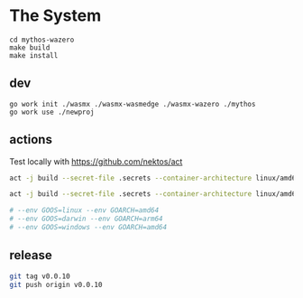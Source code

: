 # The System

```
cd mythos-wazero
make build
make install
```

## dev

```
go work init ./wasmx ./wasmx-wasmedge ./wasmx-wazero ./mythos
go work use ./newproj
```

## actions

Test locally with https://github.com/nektos/act

```bash
act -j build --secret-file .secrets --container-architecture linux/amd64 -P ubuntu-latest=nektos/act-environments-ubuntu:18.04

act -j build --secret-file .secrets --container-architecture linux/amd64 -P ubuntu-latest=nektos/act-environments-ubuntu:18.04 --env GOOS=darwin --env GOARCH=arm64

# --env GOOS=linux --env GOARCH=amd64
# --env GOOS=darwin --env GOARCH=arm64
# --env GOOS=windows --env GOARCH=amd64

```

## release

```bash
git tag v0.0.10
git push origin v0.0.10
```
